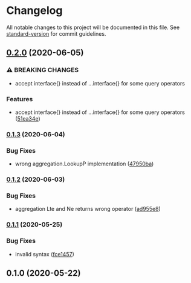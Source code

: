 # Changelog

All notable changes to this project will be documented in this file. See [standard-version](https://github.com/conventional-changelog/standard-version) for commit guidelines.

## [0.2.0](https://github.com/NateScarlet/mongo-operators/compare/v0.1.3...v0.2.0) (2020-06-05)


### ⚠ BREAKING CHANGES

* accept interface{} instead of ...interface{} for some query operators

### Features

* accept interface{} instead of ...interface{} for some query operators ([51ea34e](https://github.com/NateScarlet/mongo-operators/commit/51ea34e122f655392c2af8b2b8b2d355fbe2269c))

### [0.1.3](https://github.com/NateScarlet/mongo-operators/compare/v0.1.2...v0.1.3) (2020-06-04)


### Bug Fixes

* wrong aggregation.LookupP implementation ([47950ba](https://github.com/NateScarlet/mongo-operators/commit/47950ba9187a0db50380c77ed751fe3cd4a926e7))

### [0.1.2](https://github.com/NateScarlet/mongo-operators/compare/v0.1.1...v0.1.2) (2020-06-03)


### Bug Fixes

* aggregation Lte and Ne returns wrong operator ([ad955e8](https://github.com/NateScarlet/mongo-operators/commit/ad955e8a7a1f5537a4f090c270c4aafe6faaf743))

### [0.1.1](https://github.com/NateScarlet/mongo-operators/compare/v0.1.0...v0.1.1) (2020-05-25)


### Bug Fixes

* invalid syntax ([fce1457](https://github.com/NateScarlet/mongo-operators/commit/fce14571f3a138be9b1305697680f4ac007a0e0b))

## 0.1.0 (2020-05-22)
